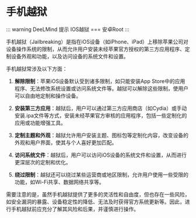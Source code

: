 # 手机越狱

::: warning DeeLMind 提示
IOS越狱 === 安卓Root
:::

手机越狱（Jailbreaking）是指在iOS设备（如iPhone、iPad）上移除苹果公司对设备操作系统的限制，从而允许用户安装未经苹果官方授权的第三方应用程序、定制设备外观和功能，以及访问设备的系统文件和设置。

<DocsAD/>

手机越狱常涉及以下方面：

1. **解除限制**：苹果iOS设备默认受到诸多限制，如只能安装App Store中的应用程序、无法修改系统设置或访问系统文件等。越狱可以解除这些限制，使用户可以自由地定制和操作设备。

2. **安装第三方应用**：越狱后，用户可以通过第三方应用商店（如Cydia）或手动安装.ipa文件等方式，安装未经苹果官方审核的应用程序，包括一些定制化的应用或功能增强工具。

3. **定制主题和外观**：越狱允许用户安装主题、图标包等定制化内容，改变设备的外观和用户界面，使其与个人喜好更加匹配。

4. **访问系统文件**：越狱后，用户可以访问iOS设备的系统文件和设置，从而进行更深层次的定制和优化。

5. **绕过限制**：越狱还可以绕过某些运营商或地区限制，允许用户使用一些受限的功能，如Wi-Fi共享、数据网络共享等。

需要注意的是，虽然手机越狱提供了更多的灵活性和自由度，但也存在一些风险，如安全漏洞的暴露、设备稳定性的降低、无法及时获得官方系统更新等。因此，进行手机越狱前应充分了解其风险和后果，并谨慎进行操作。